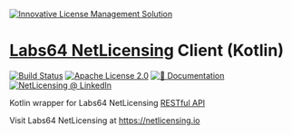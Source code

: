 <a href="https://netlicensing.io"><img src="https://netlicensing.io/img/netlicensing-stage-twitter.jpg" alt="Innovative License Management Solution"></a>

# [Labs64 NetLicensing](https://netlicensing.io) Client (Kotlin)

[![Build Status](https://travis-ci.org/Labs64/NetLicensingClient-kotlin.svg?branch=master)](https://travis-ci.org/Labs64/NetLicensingClient-kotlin)
[![Apache License 2.0](https://img.shields.io/badge/License-Apache%202.0-blue.svg)](https://github.com/Labs64/NetLicensingClient-kotlin/blob/master/LICENSE)
[![📖 Documentation](https://img.shields.io/badge/📖%20Documentation-Wiki-AB6543.svg)](https://netlicensing.io/wiki/restful-api)
[![NetLicensing @ LinkedIn](https://img.shields.io/badge/NetLicensing-0077B5.svg?logo=LinkedIn)](https://www.linkedin.com/showcase/netlicensing)

Kotlin wrapper for Labs64 NetLicensing [RESTful API](https://netlicensing.io/wiki/restful-api)

Visit Labs64 NetLicensing at https://netlicensing.io
